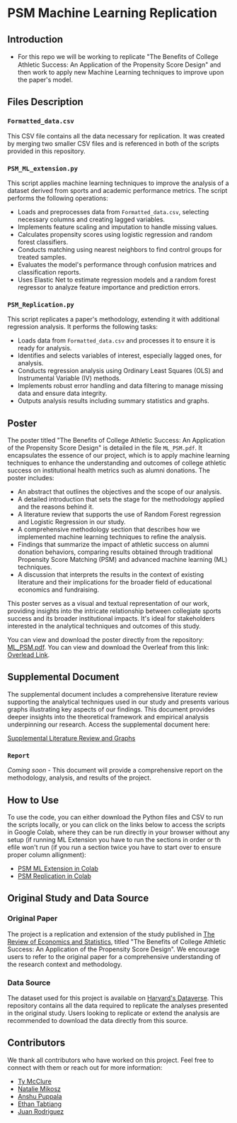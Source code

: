 # PSM Machine Learning Replication

## Introduction
* For this repo we will be working to replicate "The Beneﬁts of College Athletic Success: An Application of the Propensity Score Design" and then work to apply new Machine Learning techniques to improve upon the paper's model.

## Files Description

### `Formatted_data.csv`
This CSV file contains all the data necessary for replication. It was created by merging two smaller CSV files and is referenced in both of the scripts provided in this repository.

### `PSM_ML_extension.py`
This script applies machine learning techniques to improve the analysis of a dataset derived from sports and academic performance metrics. The script performs the following operations:
- Loads and preprocesses data from `Formatted_data.csv`, selecting necessary columns and creating lagged variables.
- Implements feature scaling and imputation to handle missing values.
- Calculates propensity scores using logistic regression and random forest classifiers.
- Conducts matching using nearest neighbors to find control groups for treated samples.
- Evaluates the model's performance through confusion matrices and classification reports.
- Uses Elastic Net to estimate regression models and a random forest regressor to analyze feature importance and prediction errors.

### `PSM_Replication.py`
This script replicates a paper's methodology, extending it with additional regression analysis. It performs the following tasks:
- Loads data from `Formatted_data.csv` and processes it to ensure it is ready for analysis.
- Identifies and selects variables of interest, especially lagged ones, for analysis.
- Conducts regression analysis using Ordinary Least Squares (OLS) and Instrumental Variable (IV) methods.
- Implements robust error handling and data filtering to manage missing data and ensure data integrity.
- Outputs analysis results including summary statistics and graphs.

## Poster

The poster titled "The Benefits of College Athletic Success: An Application of the Propensity Score Design" is detailed in the file `ML_PSM.pdf`. It encapsulates the essence of our project, which is to apply machine learning techniques to enhance the understanding and outcomes of college athletic success on institutional health metrics such as alumni donations. The poster includes:

- An abstract that outlines the objectives and the scope of our analysis.
- A detailed introduction that sets the stage for the methodology applied and the reasons behind it.
- A literature review that supports the use of Random Forest regression and Logistic Regression in our study.
- A comprehensive methodology section that describes how we implemented machine learning techniques to refine the analysis.
- Findings that summarize the impact of athletic success on alumni donation behaviors, comparing results obtained through traditional Propensity Score Matching (PSM) and advanced machine learning (ML) techniques.
- A discussion that interprets the results in the context of existing literature and their implications for the broader field of educational economics and fundraising.

This poster serves as a visual and textual representation of our work, providing insights into the intricate relationship between collegiate sports success and its broader institutional impacts. It's ideal for stakeholders interested in the analytical techniques and outcomes of this study.

You can view and download the poster directly from the repository: [ML_PSM.pdf](./ML_PSM.pdf).
You can view and download the Overleaf from this link: [Overlead Link](https://www.overleaf.com/project/6627ce5f5923f9a7550467d9).

## Supplemental Document
The supplemental document includes a comprehensive literature review supporting the analytical techniques used in our study and presents various graphs illustrating key aspects of our findings. This document provides deeper insights into the theoretical framework and empirical analysis underpinning our research. Access the supplemental document here:

[Supplemental Literature Review and Graphs](https://docs.google.com/document/d/1t6xMcOxghhCqV8nGC4FjSOGPpSo3UFj6wVu9TVDwQFo/edit?usp=sharing)


### `Report`
*Coming soon* - This document will provide a comprehensive report on the methodology, analysis, and results of the project.

## How to Use
To use the code, you can either download the Python files and CSV to run the scripts locally, or you can click on the links below to access the scripts in Google Colab, where they can be run directly in your browser without any setup (if running ML Extension you have to run the sections in order or th efile won't run (if you run a section twice you have to start over to ensure proper column allignment):

- [PSM ML Extension in Colab](https://colab.research.google.com/drive/1D9Wbt3Y0g8Q_cBkghSxpT-2ObatIjY4r#scrollTo=LMo4D9LT-bwZ)
- [PSM Replication in Colab](https://colab.research.google.com/drive/1u4YxK_ndsvyyUrCngM23oq6DXMdRFQhu#scrollTo=P4ikY0mY8PEY)

## Original Study and Data Source

### Original Paper
The project is a replication and extension of the study published in [The Review of Economics and Statistics](https://direct.mit.edu/rest/article-abstract/99/1/119/58365/The-Benefits-of-College-Athletic-Success-An?redirectedFrom=fulltext), titled "The Benefits of College Athletic Success: An Application of the Propensity Score Design". We encourage users to refer to the original paper for a comprehensive understanding of the research context and methodology.

### Data Source
The dataset used for this project is available on [Harvard's Dataverse](https://dataverse.harvard.edu/dataset.xhtml?persistentId=doi:10.7910/DVN/ASXOBS). This repository contains all the data required to replicate the analyses presented in the original study. Users looking to replicate or extend the analysis are recommended to download the data directly from this source.

## Contributors

We thank all contributors who have worked on this project. Feel free to connect with them or reach out for more information:

- [Ty McClure](https://www.linkedin.com/in/ty-mcclure-b65391236)
- [Natalie Mikosz](https://www.linkedin.com/in/natalie-mikosz-880b79250/)
- [Anshu Puppala](https://www.linkedin.com/in/anshuman-puppala-73274226a/)
- [Ethan Tabtiang](https://www.linkedin.com/in/ethan-tabtiang-b8a017127/)
- [Juan Rodriguez](https://www.linkedin.com/in/juan-rodriguez-3a1228294/)




